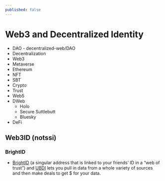 ```yaml
---
published: false
---
```


# Web3 and Decentralized Identity

- DAO - decentralized-web/DAO
- Decentralization 
- Web3
- Metaverse
- Ethereum
- NFT
- SBT
- Crypto
- Trust
- Web5
- DWeb
  - Holo
  - Secure Suttlebutt
  - Bluesky
- DeFi  


## Web3ID (notssi)
### BrightID

* [BrightID](https://www.brightid.org/) (a singular address that is linked to your friends’ ID in a “web of trust”) and [UBDI](https://app.ubdi.com/) lets you pull in data from a whole variety of sources and then make deals to get $ for your data.

